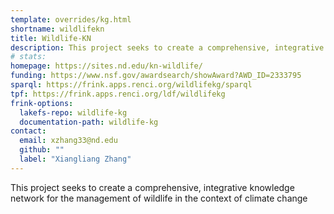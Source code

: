 ```yaml
---
template: overrides/kg.html
shortname: wildlifekn
title: Wildlife-KN
description: This project seeks to create a comprehensive, integrative knowledge network for the management of wildlife in the context of climate change
# stats: 
homepage: https://sites.nd.edu/kn-wildlife/
funding: https://www.nsf.gov/awardsearch/showAward?AWD_ID=2333795
sparql: https://frink.apps.renci.org/wildlifekg/sparql
tpf: https://frink.apps.renci.org/ldf/wildlifekg
frink-options:
  lakefs-repo: wildlife-kg
  documentation-path: wildlife-kg
contact:
  email: xzhang33@nd.edu
  github: ""
  label: "Xiangliang Zhang"
---
```

This project seeks to create a comprehensive, integrative knowledge network for the management of wildlife in the context of climate change
